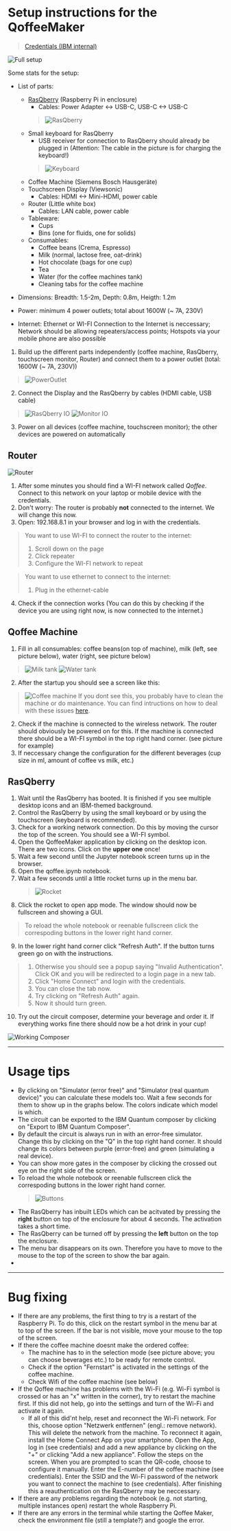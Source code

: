 # Setup instructions for the QoffeeMaker

> [Credentials (IBM internal)](https://ibm.box.com/s/wbe3ea8rxpea7ou7vwbhhbwct4vcket1)

![Full setup](QoffeeMaker1.jpg)

Some stats for the setup:

- List of parts:
  -  [RasQberry](https://rasqberry.org/) (Raspberry Pi in enclosure)
     -  Cables: Power Adapter <-> USB-C, USB-C <-> USB-C
      > ![RasQberry](QoffeeMaker8.jpg)
  -  Small keyboard for RasQberry 
     -  USB receiver for connection to RasQberry should already be plugged in (Attention: The cable in the picture is for charging the keyboard!)
      > ![Keyboard](QoffeeMaker9.jpg)
  -  Coffee Machine (Siemens Bosch Hausgeräte)
  -  Touchscreen Display (Viewsonic)
     -  Cables: HDMI <-> Mini-HDMI, power cable
  -  Router (Little white box)
     -  Cables: LAN cable, power cable
  -  Tableware:
     -  Cups
     -  Bins (one for fluids, one for solids)
  -  Consumables: 
     -  Coffee beans (Crema, Espresso)
     -  Milk (normal, lactose free, oat-drink)
     -  Hot chocolate (bags for one cup)
     -  Tea
     -  Water (for the coffee machines tank)
     -  Cleaning tabs for the coffee machine

- Dimensions: Breadth: 1.5-2m, Depth: 0.8m, Heigth: 1.2m
- Power: minimum 4 power outlets; total about 1600W (~ 7A, 230V)
- Internet: Ethernet or WI-FI Connection to the Internet is neccessary; Network should be allowing repeaters/access points; Hotspots via your mobile phone are also possible

1. Build up the different parts independently (coffee machine, RasQberry, touchscreen monitor, Router) and connect them to a power outlet (total: 1600W (~ 7A, 230V))
> ![PowerOutlet](QoffeeMaker12.jpg)
2. Connect the Display and the RasQberry by cables (HDMI cable, USB cable)
> ![RasQberry IO](QoffeeMaker5.jpg)
> ![Monitor IO](QoffeeMaker6.jpg)
3. Power on all devices (coffee machine, touchscreen monitor); the other devices are powered on automatically

## Router 

![Router](QoffeeMaker3.jpg)

1. After some minutes you should find a WI-FI network called *Qoffee*. Connect to this network on your laptop or mobile device with the credentials.
2. Don't worry: The router is probably **not** connected to the internet. We will change this now.
3. Open: 192.168.8.1 in your browser and log in with the credentials.

> You want to use WI-FI to connect the router to the internet:
> 1. Scroll down on the page
> 2. Click repeater
> 3. Configure the WI-FI network to repeat

> You want to use ethernet to connect to the internet:
> 1. Plug in the ethernet-cable

4. Check if the connection works (You can do this by checking if the device you are using right now, is now connected to the internet.)

## Qoffee Machine

1. Fill in all consumables: coffee beans(on top of machine), milk (left, see picture below), water (right, see picture below)
>![Milk tank](QoffeeMaker10.jpg)
>![Water tank](QoffeeMaker11.jpg)
2. After the startup you should see a screen like this: 

>![Coffee machine](QoffeeMaker2.jpg)
If you dont see this, you probably have to clean the machine or do maintenance. You can find intructions on how to deal with these issues [here](https://www.siemens-home.bsh-group.com/de/kundendienst/pflege-reinigung/kaffeemaschinen).

2. Check if the machine is connected to the wireless network. The router should obviously be powered on for this. If the machine is connected there should be a WI-FI symbol in the top right hand corner. (see picture for example)
3. If neccessary change the configuration for the different beverages (cup size in ml, amount of coffee vs milk, etc.)

## RasQberry
1. Wait until the RasQberry has booted. It is finished if you see multiple desktop icons and an IBM-themed background.
2. Control the RasQberry by using the small keyboard or by using the touchscreen (keyboard is recommended).
3. Check for a working network connection. Do this by moving the cursor the top of the screen. You should see a WI-FI symbol.
4. Open the QoffeeMaker application by clicking on the desktop icon. There are two icons. Click on the **upper one** once!
5. Wait a few second until the Jupyter notebook screen turns up in the browser.
6. Open the qoffee.ipynb notebook.
7. Wait a few seconds until a little rocket turns up in the menu bar.
   >![Rocket](QoffeeMaker13.png)
8. Click the rocket to open app mode. The window should now be fullscreen and showing a GUI.
> To reload the whole notebook or reenable fullscreen click the correspoding buttons in the lower right hand corner.
9. In the lower right hand corner click "Refresh Auth". If the button turns green go on with the instructions. 
> 1. Otherwise you should see a popup saying "Invalid Authentication". Click OK and you will be redirected to a login page in a new tab.
> 2. Click "Home Connect" and login with the credentials. 
> 3. You can close the tab now.
> 4. Try clicking on "Refresh Auth" again. 
> 5. Now it should turn green.

10. Try out the circuit composer, determine your beverage and order it. If everything works fine there should now be a hot drink in your cup!

![Working Composer](QoffeeMaker7.jpg)

---

# Usage tips

- By clicking on "Simulator (error free)" and "Simulator (real quantum device)" you can calculate these models too. Wait a few seconds for them to show up in the graphs below. The colors indicate which model is which.
- The circuit can be exported to the IBM Quantum composer by clicking on "Export to IBM Quantum Composer".
- By default the circuit is always run in with an error-free simulator. Change this by clicking on the "Q" in the top right hand corner. It should change its colors between purple (error-free) and green (simulating a real device). 
- You can show more gates in the composer by clicking the crossed out eye on the right side of the screen.
- To reload the whole notebook or reenable fullscreen click the correspoding buttons in the lower right hand corner.
   > ![Buttons](QoffeeMaker14.png)
- The RasQberry has inbuilt LEDs which can be acitvated by pressing the **right** button on top of the enclosure for about 4 seconds. The activation takes a short time.
- The RasQberry can be turned off by pressing the **left** button on the top the enclosure.
- The menu bar disappears on its own. Therefore you have to move to the mouse to the top of the screen to show the bar again.
- 

---

# Bug fixing

- If there are any problems, the first thing to try is a restart of the Raspberry Pi. To do this, click on the restart symbol in the menu bar at to top of the screen. If the bar is not visible, move your mouse to the top of the screen.
- If there the coffee machine doesnt make the ordered coffee:
  - The machine has to in the selection mode (see picture above; you can choose beverages etc.) to be ready for remote control.
  - Check if the option "Fernstart" is activated in the settings of the coffee machine.
  - Check Wifi of the coffee machine (see below)
- If the Qoffee machine has problems with the Wi-Fi (e.g. Wi-Fi symbol is crossed or has an "x" written in the corner), try to restart the machine first. If this did not help, go into the settings and turn of the Wi-Fi and activate it again.
  - If all of this did'nt help, reset and reconnect the Wi-Fi network. For this, choose option "Netzwerk entfernen" (engl.: remove network). This will delete the network from the machine. To reconnect it again, install the Home Connect App on your smartphone. Open the App, log in (see credentials) and add a new appliance by clicking on the "+" or clicking "Add a new appliance". Follow the steps on the screen.  When you are prompted to scan the QR-code, choose to configure it manually. Enter the E-number of the coffee machine (see credentials). Enter the SSID and the Wi-Fi password of the network you want to connect the machine to (see credentials). After finishing this a reauthentication on the RasQberry may be neccessary.
- If there are any problems regarding the notebook (e.g. not starting, multiple instances open) restart the whole Raspberry Pi.
- If there are any errors in the terminal while starting the Qoffee Maker, check the environment file (still a template?) and google the error.
